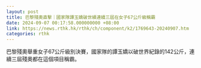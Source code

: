 ```yaml
---
layout: post
title: 巴黎殘奧直擊｜國家隊譚玉嬌破世績連續三屆在女子67公斤級稱霸
date: 2024-09-07 00:17:58.000000000 +08:00
link: https://news.rthk.hk/rthk/ch/component/k2/1769643-20240907.htm
categories: rthk
---
```


巴黎殘奧舉重女子67公斤級別決賽，國家隊的譚玉嬌以破世界紀錄的142公斤，連續三屆殘奧都在這個項目稱霸。
